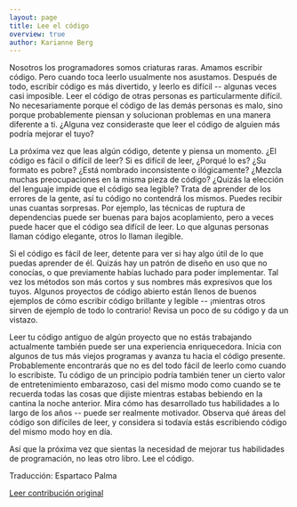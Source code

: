```yaml
---
layout: page
title: Lee el código
overview: true
author: Karianne Berg
---
```


Nosotros los programadores somos criaturas raras. Amamos escribir código. Pero cuando toca leerlo usualmente nos asustamos. Después de todo, escribir código es más divertido, y leerlo es difícil -- algunas veces casi imposible. Leer el código de otras personas es particularmente difícil. No necesariamente porque el código de las demás personas es malo, sino porque probablemente piensan y solucionan problemas en una manera diferente a ti. ¿Alguna vez consideraste que leer el código de alguien más podría mejorar el tuyo?

La próxima vez que leas algún código, detente y piensa un momento. ¿El código es fácil o difícil de leer? Si es difícil de leer, ¿Porqué lo es? ¿Su formato es pobre? ¿Está nombrado inconsistente o ilógicamente? ¿Mezcla muchas preocupaciones en la misma pieza de código? ¿Quizás la elección del lenguaje impide que el código sea legible? Trata de aprender de los errores de la gente, así tu código no contendrá los mismos. Puedes recibir unas cuantas sorpresas. Por ejemplo, las técnicas de ruptura de dependencias puede ser buenas para bajos acoplamiento, pero a veces puede hacer que el código sea difícil de leer. Lo que algunas personas llaman código elegante, otros lo llaman ilegible.

Si el código es fácil de leer, detente para ver si hay algo útil de lo que puedas aprender de él. Quizás hay un patrón de diseño en uso que no conocías, o que previamente habías luchado para poder implementar. Tal vez los métodos son más cortos y sus nombres más expresivos que los tuyos. Algunos proyectos de código abierto están llenos de buenos ejemplos de cómo escribir código brillante y legible -- ¡mientras otros sirven de ejemplo de todo lo contrario! Revisa un poco de su código y da un vistazo.

Leer tu código antiguo de algún proyecto que no estás trabajando actualmente también puede ser una experiencia enriquecedora. Inicia con algunos de tus más viejos programas y avanza tu hacia el código presente. Probablemente encontrarás que no es del todo fácil de leerlo como cuando lo escribiste. Tu código de un principio podría también tener un cierto valor de entretenimiento embarazoso, casi del mismo modo como cuando se te recuerda todas las cosas que dijiste mientras estabas bebiendo en la cantina la noche anterior. Mira cómo has desarrollado tus habilidades a lo largo de los años -- puede ser realmente motivador. Observa qué áreas del código son difíciles de leer, y considera si todavía estás escribiendo código del mismo modo hoy en día.

Así que la próxima vez que sientas la necesidad de mejorar tus habilidades de programación, no leas otro libro. Lee el código.



Traducción: Espartaco Palma

[Leer contribución original](http://programmer.97things.oreilly.com/wiki/index.php/Read_Code)
